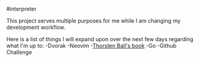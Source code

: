 #interpreter

This project serves multiple purposes for me while I am changing my development workflow. 

Here is a list of things I will expand upon over the next few days regarding what I'm up to:
-Dvorak
-Neovim
-[Thorsten Ball's book](https://interpreterbook.com)
-Go
-Github Challenge

